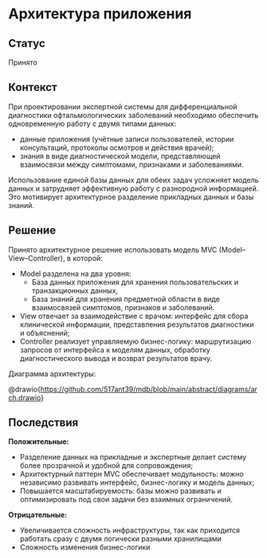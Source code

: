# Архитектура приложения

## Статус 
Принято

## Контекст

При проектировании экспертной системы для дифференциальной диагностики офтальмологических заболеваний необходимо обеспечить одновременную работу с двумя типами данных:

- данные приложения (учётные записи пользователей, истории консультаций, протоколы осмотров и действия врачей);
- знания в виде диагностической модели, представляющей взаимосвязи между симптомами, признаками и заболеваниями.

Использование единой базы данных для обеих задач усложняет модель данных и затрудняет эффективную работу с разнородной информацией. Это мотивирует архитектурное разделение прикладных данных и базы знаний.

## Решение
Принято архитектурное решение использовать модель MVC (Model–View–Controller), в которой:
- Model разделена на два уровня:
  - База данных приложения для хранения пользовательских и транзакционных данных,
  - База знаний для хранения предметной области в виде взаимосвязей симптомов, признаков и заболеваний.
- View отвечает за взаимодействие с врачом: интерфейс для сбора клинической информации, представления результатов диагностики и объяснений;
- Controller реализует управляемую бизнес-логику: маршрутизацию запросов от интерфейса к моделям данных, обработку диагностического вывода и возврат результатов врачу.

Диаграмма архитектуры:

@drawio{https://github.com/517ant39/mdb/blob/main/abstract/diagrams/arch.drawio}

## Последствия
**Положительные:**
- Разделение данных на прикладные и экспертные делает систему более прозрачной и удобной для сопровождения;
- Архитектурный паттерн MVC обеспечивает модульность: можно независимо развивать интерфейс, бизнес-логику и модель данных;
- Повышается масштабируемость: базы можно развивать и оптимизировать под свои задачи без взаимных ограничений.

**Отрицательные:**
- Увеличивается сложность инфраструктуры, так как приходится работать сразу с двумя логически разными хранилищами
- Сложность изменения бизнес-логики